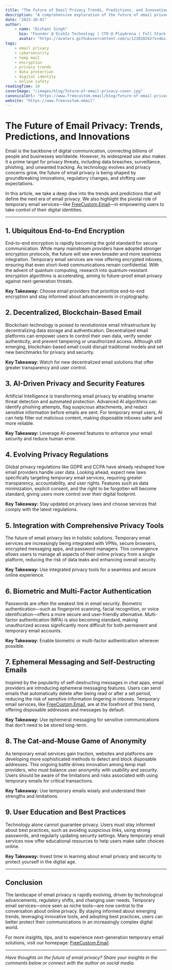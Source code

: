 ```yaml
---
title: "The Future of Email Privacy Trends, Predictions, and Innovations"
description: "A comprehensive exploration of the future of email privacy, covering emerging technologies, regulatory changes, the evolving role of temporary email services, and actionable tips for users."
date: "2023-10-01"
author:
    - name: "Dishant Singh"
      bio: "Founder @ DishIs Technology | CTO @ PlayArena | Full Stack & Python Developer | ML/ DL Developer | Problem Solver | Math & Science Teacher"
      avatar: "https://avatars.githubusercontent.com/u/121028242?v=4&size=64"
tags:
    - email privacy
    - cybersecurity
    - temp mail
    - encryption
    - privacy trends
    - data protection
    - digital identity
    - online safety
readingTime: 10
coverImage: "/images/blog/future-of-email-privacy-cover.jpg"
canonicalUrl: "https://www.freecustom.email/blog/future-of-email-privacy"
website: "https://www.freecustom.email"
---
```


# The Future of Email Privacy: Trends, Predictions, and Innovations

Email is the backbone of digital communication, connecting billions of people and businesses worldwide. However, its widespread use also makes it a prime target for privacy threats, including data breaches, surveillance, phishing, and unwanted tracking. As technology evolves and privacy concerns grow, the future of email privacy is being shaped by groundbreaking innovations, regulatory changes, and shifting user expectations.

In this article, we take a deep dive into the trends and predictions that will define the next era of email privacy. We also highlight the pivotal role of temporary email services—like [FreeCustom.Email](https://www.freecustom.email)—in empowering users to take control of their digital identities.

---

## 1. Ubiquitous End-to-End Encryption

End-to-end encryption is rapidly becoming the gold standard for secure communication. While many mainstream providers have adopted stronger encryption protocols, the future will see even broader and more seamless integration. Temporary email services are now offering encrypted inboxes, ensuring that even short-lived communications remain confidential. With the advent of quantum computing, research into quantum-resistant encryption algorithms is accelerating, aiming to future-proof email privacy against next-generation threats.

**Key Takeaway:** Choose email providers that prioritize end-to-end encryption and stay informed about advancements in cryptography.

## 2. Decentralized, Blockchain-Based Email

Blockchain technology is poised to revolutionize email infrastructure by decentralizing data storage and authentication. Decentralized email platforms can empower users to control their own data, verify sender authenticity, and prevent tampering or unauthorized access. Although still emerging, blockchain-based email could disrupt traditional models and set new benchmarks for privacy and security.

**Key Takeaway:** Watch for new decentralized email solutions that offer greater transparency and user control.

## 3. AI-Driven Privacy and Security Features

Artificial Intelligence is transforming email privacy by enabling smarter threat detection and automated protection. Advanced AI algorithms can identify phishing attempts, flag suspicious attachments, and redact sensitive information before emails are sent. For temporary email users, AI can help filter out malicious content, making disposable inboxes safer and more reliable.

**Key Takeaway:** Leverage AI-powered features to enhance your email security and reduce human error.

## 4. Evolving Privacy Regulations

Global privacy regulations like GDPR and CCPA have already reshaped how email providers handle user data. Looking ahead, expect new laws specifically targeting temporary email services, requiring greater transparency, accountability, and user rights. Features such as data minimization, explicit consent, and the right to be forgotten will become standard, giving users more control over their digital footprint.

**Key Takeaway:** Stay updated on privacy laws and choose services that comply with the latest regulations.

## 5. Integration with Comprehensive Privacy Tools

The future of email privacy lies in holistic solutions. Temporary email services are increasingly being integrated with VPNs, secure browsers, encrypted messaging apps, and password managers. This convergence allows users to manage all aspects of their online privacy from a single platform, reducing the risk of data leaks and enhancing overall security.

**Key Takeaway:** Use integrated privacy tools for a seamless and secure online experience.

## 6. Biometric and Multi-Factor Authentication

Passwords are often the weakest link in email security. Biometric authentication—such as fingerprint scanning, facial recognition, or voice identification—offers a more secure and user-friendly alternative. Multi-factor authentication (MFA) is also becoming standard, making unauthorized access significantly more difficult for both permanent and temporary email accounts.

**Key Takeaway:** Enable biometric or multi-factor authentication wherever possible.

## 7. Ephemeral Messaging and Self-Destructing Emails

Inspired by the popularity of self-destructing messages in chat apps, email providers are introducing ephemeral messaging features. Users can send emails that automatically delete after being read or after a set period, reducing the risk of sensitive information lingering in inboxes. Temporary email services, like [FreeCustom.Email](https://www.freecustom.email), are at the forefront of this trend, offering disposable addresses and messages by default.

**Key Takeaway:** Use ephemeral messaging for sensitive communications that don’t need to be stored long-term.

## 8. The Cat-and-Mouse Game of Anonymity

As temporary email services gain traction, websites and platforms are developing more sophisticated methods to detect and block disposable addresses. This ongoing battle drives innovation among temp mail providers, who must balance user anonymity with usability and security. Users should be aware of the limitations and risks associated with using temporary emails for critical transactions.

**Key Takeaway:** Use temporary emails wisely and understand their strengths and limitations.

## 9. User Education and Best Practices

Technology alone cannot guarantee privacy. Users must stay informed about best practices, such as avoiding suspicious links, using strong passwords, and regularly updating security settings. Many temporary email services now offer educational resources to help users make safer choices online.

**Key Takeaway:** Invest time in learning about email privacy and security to protect yourself in the digital age.

---

## Conclusion

The landscape of email privacy is rapidly evolving, driven by technological advancements, regulatory shifts, and changing user needs. Temporary email services—once seen as niche tools—are now central to the conversation about online privacy. By staying informed about emerging trends, leveraging innovative tools, and adopting best practices, users can better protect their communications in an increasingly complex digital world.

For more insights, tips, and to experience next-generation temporary email solutions, visit our homepage: [FreeCustom.Email](https://www.freecustom.email).

---

*Have thoughts on the future of email privacy? Share your insights in the comments below or connect with the author on social media.*

